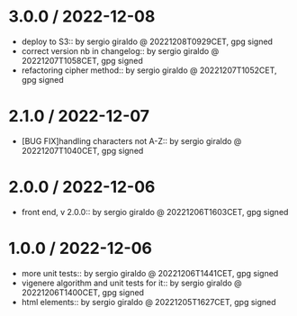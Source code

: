 
# 3.0.0 / 2022-12-08

-   deploy to S3:: by sergio giraldo @ 20221208T0929CET, gpg signed
-   correct version nb in changelog:: by sergio giraldo @ 20221207T1058CET, gpg signed
-   refactoring cipher method:: by sergio giraldo @ 20221207T1052CET, gpg signed

# 2.1.0 / 2022-12-07

-   [BUG FIX]handling characters not A-Z:: by sergio giraldo @ 20221207T1040CET, gpg signed

# 2.0.0 / 2022-12-06

-   front end, v 2.0.0:: by sergio giraldo @ 20221206T1603CET, gpg signed

# 1.0.0 / 2022-12-06

-   more unit tests:: by sergio giraldo @ 20221206T1441CET, gpg signed
-   vigenere algorithm and unit tests for it:: by sergio giraldo @ 20221206T1400CET, gpg signed
-   html elements:: by sergio giraldo @ 20221205T1627CET, gpg signed
